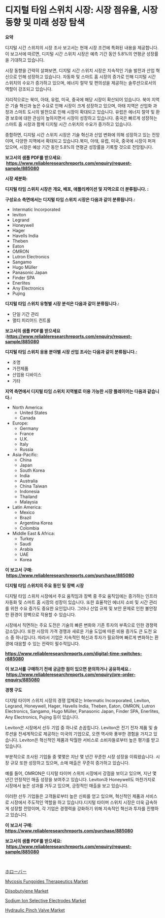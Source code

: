 <p><h1>디지털 타임 스위치 시장: 시장 점유율, 시장 동향 및 미래 성장 탐색</h1></p><p><strong>요약</strong></p>
<p><p>디지털 시간 스위치의 시장 조사 보고서는 현재 시장 조건에 특화된 내용을 제공합니다. 이 보고서에 따르면, 디지털 시간 스위치 시장은 예측 기간 동안 5.8%의 연평균 성장률을 기대하고 있습니다.</p><p>시장 동향을 간략히 살펴보면, 디지털 시간 스위치 시장은 지속적인 기술 발전과 산업 혁신으로 인해 성장하고 있습니다. 자동화 및 스마트 홈 시장의 증가로 인해 디지털 시간 스위치의 수요가 증가하고 있으며, 에너지 절약 및 편의성을 제공하는 솔루션으로서의 역할이 강조되고 있습니다.</p><p>지리적으로는 북미, 아태, 유럽, 미국, 중국에 해당 시장이 확산되어 있습니다. 북미 지역은 기술 혁신과 높은 수요로 인해 시장이 크게 성장하고 있으며, 아태 지역은 산업화 과정과 스마트 도시의 발전으로 인해 시장이 확대되고 있습니다. 유럽은 에너지 절약 및 환경 보호에 대한 관심이 높아지면서 시장이 성장하고 있습니다. 중국은 빠르게 성장하는 스마트 홈 시장과 함께 디지털 시간 스위치의 수요가 증가하고 있습니다.</p><p>종합하면, 디지털 시간 스위치 시장은 기술 혁신과 산업 변화에 의해 성장하고 있는 전망이며, 다양한 지역에서 확대되고 있습니다.북미, 아태, 유럽, 미국, 중국에 시장이 퍼져 있으며, 시장은 예상 기간 동안 5.8%의 연평균 성장률을 기록할 것으로 전망됩니다.</p></p>
<p><strong>보고서의 샘플 PDF를 받으세요: &nbsp;<a href="https://www.reliableresearchreports.com/enquiry/request-sample/885080">https://www.reliableresearchreports.com/enquiry/request-sample/885080</a></strong></p>
<p><strong>시장 세분화:</strong></p>
<p><strong> 디지털 타임 스위치 시장은 개요, 배포, 애플리케이션 및 지역으로 더 분류됩니다. :</strong></p>
<p><strong>구성요소 측면에서는 디지털 타임 스위치 시장은 다음과 같이 분류됩니다.:</strong></p>
<p><ul><li>Intermatic Incorporated</li><li>leviton</li><li>Legrand</li><li>Honeywell</li><li>Hager</li><li>Havells India</li><li>Theben</li><li>Eaton</li><li>OMRON</li><li>Lutron Electronics</li><li>Sangamo</li><li>Hugo Müller</li><li>Panasonic Japan</li><li>Finder SPA</li><li>Enerlites</li><li>Any Electronics</li><li>Pujing</li></ul></p>
<p><strong> 디지털 타임 스위치 유형별 시장 분석은 다음과 같이 분류됩니다.:</strong></p>
<p><ul><li>단일 기간 관리</li><li>멀티 피리어드 컨트롤</li></ul></p>
<p><strong>보고서의 샘플 PDF를 받으세요 :<a href="https://www.reliableresearchreports.com/enquiry/request-sample/885080">https://www.reliableresearchreports.com/enquiry/request-sample/885080</a></strong></p>
<p><strong> 디지털 타임 스위치 응용 분야별 시장 산업 조사는 다음과 같이 분류됩니다.:</strong></p>
<p><ul><li>조명</li><li>가전제품</li><li>산업용 디바이스</li><li>기타</li></ul></p>
<p><strong>지역 측면에서 디지털 타임 스위치 지역별로 이용 가능한 시장 플레이어는 다음과 같습니다.:</strong></p>
<p><ul>
    <li>
        North America:
        <ul>
            <li>United States</li>
            <li>Canada</li>
        </ul>
    </li>
    <li>
        Europe:
        <ul>
            <li>Germany</li>
            <li>France</li>
            <li>U.K.</li>
            <li>Italy</li>
            <li>Russia</li>
        </ul>
    </li>
    <li>
        Asia-Pacific:
        <ul>
            <li>China</li>
            <li>Japan</li>
            <li>South Korea</li>
            <li>India</li>
            <li>Australia</li>
            <li>China Taiwan</li>
            <li>Indonesia</li>
            <li>Thailand</li>
            <li>Malaysia</li>
        </ul>
    </li>
    <li>
        Latin America:
        <ul>
            <li>Mexico</li>
            <li>Brazil</li>
            <li>Argentina Korea</li>
            <li>Colombia</li>
        </ul>
    </li>
    <li>
        Middle East & Africa:
        <ul>
            <li>Turkey</li>
            <li>Saudi</li>
            <li>Arabia</li>
            <li>UAE</li>
            <li>Korea</li>
        </ul>
    </li>
    </ul></p>
<p><strong>이 보고서 구매: &nbsp;<a href="https://www.reliableresearchreports.com/purchase/885080">https://www.reliableresearchreports.com/purchase/885080</a></strong></p>
<p><strong>디지털 타임 스위치의 주요 동인 및 장벽 시장</strong></p>
<p><p>디지털 타임 스위치 시장에서 주요 움직임과 장벽 중 주요 움직임에는 증가하는 인프라 자동화 및 스마트 홈 시장의 성장이 있습니다. 또한 효율적인 에너지 소비 및 시간 관리를 위한 수요 증가도 중요한 요인입니다. 그러나 산업 규제 및 보안 문제로 인한 불안정한 환경이 장벽으로 작용할 수 있습니다.</p><p>시장에서 직면하는 주요 도전은 기술의 빠른 변화와 기존 투자의 부족으로 인한 경쟁력 감소입니다. 또한 시장의 가격 경쟁과 새로운 기술 도입에 따른 비용 증가도 큰 도전 요소 중 하나입니다. 따라서 기업은 지속적인 혁신과 투자가 필요하며 빠르게 변화하는 환경에 대응할 수 있는 전략이 필수적입니다.</p></p>
<p><strong><a href="https://www.reliableresearchreports.com/digital-time-switches-r885080">https://www.reliableresearchreports.com/digital-time-switches-r885080</a></strong></p>
<p><strong>이 보고서를 구매하기 전에 궁금한 점이 있으면 문의하거나 공유하세요.: &nbsp;<a href="https://www.reliableresearchreports.com/enquiry/pre-order-enquiry/885080">https://www.reliableresearchreports.com/enquiry/pre-order-enquiry/885080</a></strong></p>
<p><strong>경쟁 구도</strong></p>
<p><p>디지털 타이머 스위치 시장의 경쟁 업체로는 Intermatic Incorporated, Leviton, Legrand, Honeywell, Hager, Havells India, Theben, Eaton, OMRON, Lutron Electronics, Sangamo, Hugo Müller, Panasonic Japan, Finder SPA, Enerlites, Any Electronics, Pujing 등이 있습니다.</p><p>Leviton은 시장에서 선두 기업 중 하나로 손꼽힙니다. Leviton은 전기 전자 제품 및 솔루션을 전세계적으로 제공하는 미국의 기업으로, 오랜 역사와 풍부한 경험을 가지고 있습니다. Leviton은 혁신적인 제품과 탁월한 서비스로 소비자들로부터 높은 평가를 받고 있습니다.</p><p>부분적으로 조사된 기업들 중 몇몇은 지난 몇 년간 꾸준한 시장 성장을 이뤄왔습니다. 시장 규모 또한 성장하고 있으며, 소매 매출은 꾸준히 증가하고 있습니다.</p><p>예를 들어, OMRON은 디지털 타이머 스위치 시장에서 강점을 보이고 있으며, 지난 몇 년간 안정적인 매출 성장을 보여주고 있습니다. Leviton과 Honeywell도 마찬가지로 시장에서 높은 성과를 거두고 있으며, 긍정적인 매출을 보고 있습니다.</p><p>이러한 선두 기업들은 고객들로부터 높은 신뢰를 얻고 있으며, 혁신적인 제품과 서비스로 시장에서 주도적인 역할을 하고 있습니다.디지털 타이머 스위치 시장은 더욱 급속하게 성장할 전망이며, 각 기업은 경쟁력을 강화하기 위해 지속적인 혁신과 투자를 진행하고 있습니다.</p></p>
<p><strong>이 보고서 구매: &nbsp; <a href="https://www.reliableresearchreports.com/purchase/885080">https://www.reliableresearchreports.com/purchase/885080</a></strong></p>
<p><strong>보고서의 샘플 PDF를 받으세요: &nbsp;<a href="https://www.reliableresearchreports.com/enquiry/request-sample/885080">https://www.reliableresearchreports.com/enquiry/request-sample/885080</a></strong><strong></strong></p>
<p>&nbsp;</p>
<p><p><a href="https://medium.com/@alfaro.etbn_52903/%E7%A9%BA%E6%B4%9E%E3%83%90%E3%83%BC%E5%B8%82%E5%A0%B4%E3%81%AE%E8%A6%8F%E6%A8%A1%E3%81%A8%E5%B8%82%E5%A0%B4%E5%8B%95%E5%90%91-%E5%AE%8C%E5%85%A8%E3%81%AA%E7%94%A3%E6%A5%AD%E6%A6%82%E8%A6%81-2024%E5%B9%B4%E3%81%8B%E3%82%892031%E5%B9%B4-201f1484eae3">ホローバー</a></p><p><a href="https://github.com/wwwkeltoum/Market-Research-Report-List-2/blob/main/mycosis-fungoides-therapeutics-market.md">Mycosis Fungoides Therapeutics Market</a></p><p><a href="https://issuu.com/reportprime-2/docs/diisobutylene-market-size-2030.pptx">Diisobutylene Market</a></p><p><a href="https://acidic-farm-354.notion.site/Sodium-Ion-Selective-Electrodes-Market-Report-Reveals-the-Latest-Trends-And-Growth-Opportunities-of--2aa08778deab475d83e888774e9a80be">Sodium Ion Selective Electrodes Market</a></p><p><a href="https://view.publitas.com/reportprime-1/hydraulic-pinch-valve-market-competitive-analysis-market-trends-and-forecast-to-2031/">Hydraulic Pinch Valve Market</a></p></p>